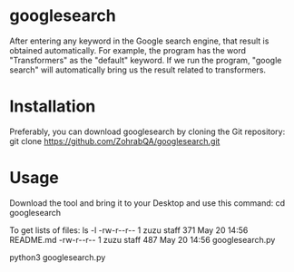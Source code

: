 # googlesearch
After entering any keyword in the Google search engine, that result is obtained automatically. For example, the program has the word "Transformers" as the "default" keyword. If we run the program, "google search" will automatically bring us the result related to transformers.

# Installation

Preferably, you can download googlesearch by cloning the Git repository:
git clone https://github.com/ZohrabQA/googlesearch.git

# Usage
Download the tool and bring it to your Desktop and use this command: 
cd googlesearch

To get lists of files:
ls -l 
-rw-r--r--  1 zuzu  staff  371 May 20 14:56 README.md
-rw-r--r--  1 zuzu  staff  487 May 20 14:56 googlesearch.py

python3 googlesearch.py
